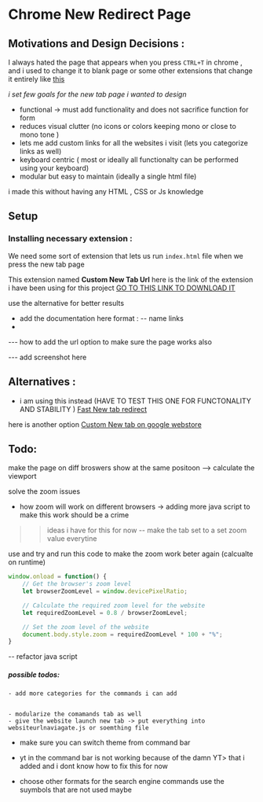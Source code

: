 # Chrome New Redirect  Page 

## Motivations and Design Decisions : 
I always hated the page that appears when you press ```CTRL+T``` in chrome , and i used to change it  to blank page or some other extensions that change it entirely like [this](https://chromewebstore.google.com/detail/momentum/laookkfknpbbblfpciffpaejjkokdgca)

_i set few goals for the new tab page i wanted to design_
- functional -> must add functionality and does not sacrifice function for form 
- reduces visual clutter (no icons or colors keeping mono or close to mono tone )
- lets me add custom links for all the websites i visit (lets you categorize links as well)
- keyboard centric ( most or ideally all  functionalty can be performed using your keyboard)
- modular but easy to maintain (ideally a single html file)

i made this without having any HTML , CSS or Js knowledge 



## Setup
### Installing necessary extension : 
We need some sort of extension that lets us run ``index.html``  file when we press the new tab page 

This extension named **Custom New Tab Url**
here is the link of the extension i have been using for this project 
[GO TO THIS LINK TO DOWNLOAD IT](https://chromewebstore.google.com/detail/custom-new-tab-url/mmjbdbjnoablegbkcklggeknkfcjkjia)




 use the alternative for better results 
  - add the documentation here 
format : 
-- name 
[]()  links 
-
--- how to add the url option to make sure the page works also 

--- add screenshot here 

## Alternatives : 
- i am using this instead  (HAVE TO TEST THIS ONE FOR FUNCTONALITY AND STABILITY )
[Fast New tab redirect](https://chromewebstore.google.com/detail/ohnfdmfkceojnmepofncbddpdicdjcoi)


here is another  option 
[Custom New tab on google webstore](https://chromewebstore.google.com/detail/custom-new-tab/lfjnnkckddkopjfgmbcpdiolnmfobflj)


## Todo: 


make the page on diff broswers show at the same positoon --> calculate the viewport 


solve the zoom issues 
- how zoom will work on different browsers -> adding more java script to make this  work should be a crime 
>> ideas i have  for this for now 
-- make the tab set to  a set zoom value everytine

 use and try and run this code to make the zoom work beter again (calcualte on runtime)
```js
window.onload = function() {
    // Get the browser's zoom level
    let browserZoomLevel = window.devicePixelRatio;

    // Calculate the required zoom level for the website
    let requiredZoomLevel = 0.8 / browserZoomLevel;

    // Set the zoom level of the website
    document.body.style.zoom = requiredZoomLevel * 100 + "%";
}

```
-- refactor java script


##### possible todos: 
    - add more categories for the commands i can add 


    - modularize the comamands tab as well 
    - give the website launch new tab -> put everything into websiteurlnaviagate.js or soemthing file

 - make sure you can switch theme from command bar 

 - yt in the command bar is not working because of the damn YT> that i added and i dont know how to fix this for now 
- choose other formats for the search engine commands use the suymbols that are not used maybe 